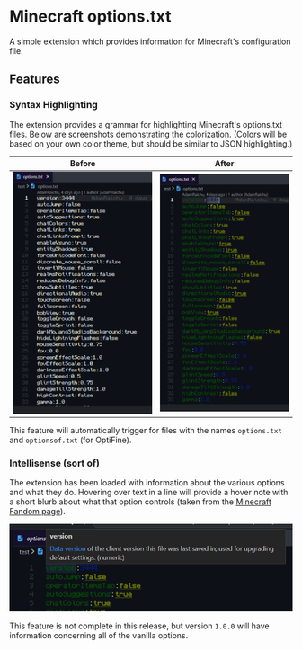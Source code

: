 # Minecraft options.txt

A simple extension which provides information for Minecraft's configuration file.

## Features

### Syntax Highlighting

The extension provides a grammar for highlighting Minecraft's options.txt files.
Below are screenshots demonstrating the colorization.
(Colors will be based on your own color theme, but should be similar to JSON highlighting.)

| Before | After |
| :---: | :---: |
| ![Before Image](./screenshots/options.txt.before-extension.png) | ![After Image](./screenshots/options.txt.after-extension.png) |

This feature will automatically trigger for files with the names `options.txt` and `optionsof.txt` (for OptiFine).

### Intellisense (sort of)

The extension has been loaded with information about the various options and what they do.
Hovering over text in a line will provide a hover note with a short blurb about what that option controls (taken from the [Minecraft Fandom page][fandom/options.txt/je]).

![Hover Information](./screenshots/options.txt.hover-info.png)

This feature is not complete in this release, but version `1.0.0` will have information concerning all of the vanilla options.

[fandom/options.txt/je]: https://minecraft.wiki/w/Options.txt#Java_Edition

